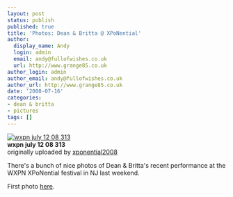 ```yaml
---
layout: post
status: publish
published: true
title: 'Photos: Dean & Britta @ XPoNential'
author:
  display_name: Andy
  login: admin
  email: andy@fullofwishes.co.uk
  url: http://www.grange85.co.uk
author_login: admin
author_email: andy@fullofwishes.co.uk
author_url: http://www.grange85.co.uk
date: '2008-07-16'
categories:
- dean & britta
- pictures
tags: []
---
```

<div class="imagebox-a"><a href="http://www.flickr.com/photos/28632707@N07/2673619220/" title="Photo Sharing"><img src="https://farm4.static.flickr.com/3212/2673619220_3fc11ba0a0_m.jpg" alt="wxpn july 12 08 313" /></a><br/><strong>wxpn july 12 08 313</strong><br/>originally uploaded by <a href="http://www.flickr.com/people/28632707@N07/">xponential2008</a></div>
<div>
<p>There's a bunch of nice photos of Dean & Britta's recent performance at the WXPN XPoNential festival in NJ last weekend.</p>
<p>First photo <a href="http://www.flickr.com/photos/28632707@N07/2673618978/in/photostream/">here</a>.</p>
<p><br clear="right"/>
</div>
